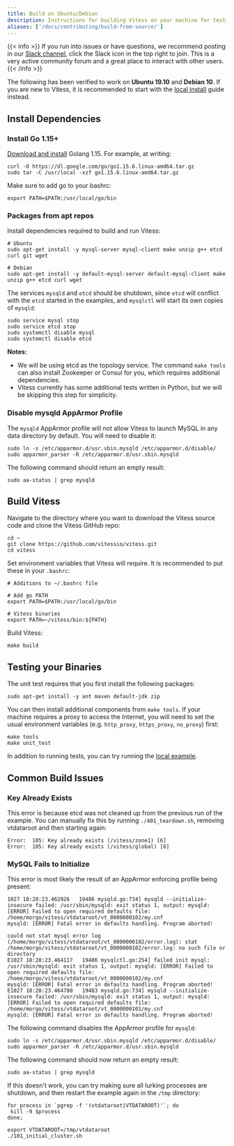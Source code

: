 ```yaml
---
title: Build on Ubuntu/Debian
description: Instructions for building Vitess on your machine for testing and development purposes
aliases: ['/docs/contributing/build-from-source/']
---
```


{{< info >}}
If you run into issues or have questions, we recommend posting in our [Slack channel](https://vitess.slack.com), click the Slack icon in the top right to join. This is a very active community forum and a great place to interact with other users.
{{< /info >}}

The following has been verified to work on __Ubuntu 19.10__ and __Debian 10__. If you are new to Vitess, it is recommended to start with the [local install](../../get-started/local) guide instead.

## Install Dependencies

### Install Go 1.15+

[Download and install](http://golang.org/doc/install) Golang 1.15. For example, at writing:

```
curl -O https://dl.google.com/go/go1.15.6.linux-amd64.tar.gz
sudo tar -C /usr/local -xzf go1.15.6.linux-amd64.tar.gz
```

Make sure to add go to your bashrc:
```
export PATH=$PATH:/usr/local/go/bin
```

### Packages from apt repos

Install dependencies required to build and run Vitess:

```
# Ubuntu
sudo apt-get install -y mysql-server mysql-client make unzip g++ etcd curl git wget

# Debian
sudo apt-get install -y default-mysql-server default-mysql-client make unzip g++ etcd curl wget
```

The services `mysqld` and `etcd` should be shutdown, since `etcd` will conflict with the `etcd` started in the examples, and `mysqlctl` will start its own copies of `mysqld`:

```
sudo service mysql stop
sudo service etcd stop
sudo systemctl disable mysql
sudo systemctl disable etcd
```

**Notes:**

* We will be using etcd as the topology service. The command `make tools` can also install Zookeeper or Consul for you, which requires additional dependencies.
* Vitess currently has some additional tests written in Python, but we will be skipping this step for simplicity.

### Disable mysqld AppArmor Profile

The `mysqld` AppArmor profile will not allow Vitess to launch MySQL in any data directory by default. You will need to disable it:

```
sudo ln -s /etc/apparmor.d/usr.sbin.mysqld /etc/apparmor.d/disable/
sudo apparmor_parser -R /etc/apparmor.d/usr.sbin.mysqld
```

The following command should return an empty result:

```
sudo aa-status | grep mysqld
```

## Build Vitess

Navigate to the directory where you want to download the Vitess source code and clone the Vitess GitHub repo:

```
cd ~
git clone https://github.com/vitessio/vitess.git
cd vitess
```

Set environment variables that Vitess will require. It is recommended to put these in your `.bashrc`:

```
# Additions to ~/.bashrc file

# Add go PATH
export PATH=$PATH:/usr/local/go/bin

# Vitess binaries
export PATH=~/vitess/bin:${PATH}
```

Build Vitess:

```
make build
```

## Testing your Binaries

The unit test requires that you first install the following packages:

```
sudo apt-get install -y ant maven default-jdk zip
```

You can then install additional components from `make tools`. If your machine requires a proxy to access the Internet, you will need to set the usual environment variables (e.g. `http_proxy`, `https_proxy`, `no_proxy`) first:

```
make tools
make unit_test
```

In addition to running tests, you can try running the [local example](../../get-started/local).


## Common Build Issues

### Key Already Exists

This error is because etcd was not cleaned up from the previous run of the example. You can manually fix this by running `./401_teardown.sh`, removing vtdataroot and then starting again:
```
Error:  105: Key already exists (/vitess/zone1) [6]
Error:  105: Key already exists (/vitess/global) [6]
```

### MySQL Fails to Initialize

This error is most likely the result of an AppArmor enforcing profile being present:

```
1027 18:28:23.462926   19486 mysqld.go:734] mysqld --initialize-insecure failed: /usr/sbin/mysqld: exit status 1, output: mysqld: [ERROR] Failed to open required defaults file: /home/morgo/vitess/vtdataroot/vt_0000000102/my.cnf
mysqld: [ERROR] Fatal error in defaults handling. Program aborted!

could not stat mysql error log (/home/morgo/vitess/vtdataroot/vt_0000000102/error.log): stat /home/morgo/vitess/vtdataroot/vt_0000000102/error.log: no such file or directory
E1027 18:28:23.464117   19486 mysqlctl.go:254] failed init mysql: /usr/sbin/mysqld: exit status 1, output: mysqld: [ERROR] Failed to open required defaults file: /home/morgo/vitess/vtdataroot/vt_0000000102/my.cnf
mysqld: [ERROR] Fatal error in defaults handling. Program aborted!
E1027 18:28:23.464780   19483 mysqld.go:734] mysqld --initialize-insecure failed: /usr/sbin/mysqld: exit status 1, output: mysqld: [ERROR] Failed to open required defaults file: /home/morgo/vitess/vtdataroot/vt_0000000101/my.cnf
mysqld: [ERROR] Fatal error in defaults handling. Program aborted!
```

The following command disables the AppArmor profile for `mysqld`:

```
sudo ln -s /etc/apparmor.d/usr.sbin.mysqld /etc/apparmor.d/disable/
sudo apparmor_parser -R /etc/apparmor.d/usr.sbin.mysqld
```

The following command should now return an empty result:
```
sudo aa-status | grep mysqld
```

If this doesn't work, you can try making sure all lurking processes are shutdown, and then restart the example again in the `/tmp` directory:

```
for process in `pgrep -f '(vtdataroot|VTDATAROOT)'`; do 
 kill -9 $process
done;

export VTDATAROOT=/tmp/vtdataroot
./101_initial_cluster.sh
```

